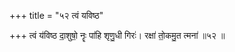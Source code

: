 +++
title = "५२ त्वं यविष्ठ"

+++
त्वं य॑विष्ठ दा॒शुषो॒ नॄः पा॑हि शृणु॒धी गिरः॑। रक्षा॑ तो॒कमु॒त त्मना॑ ॥५२ ॥